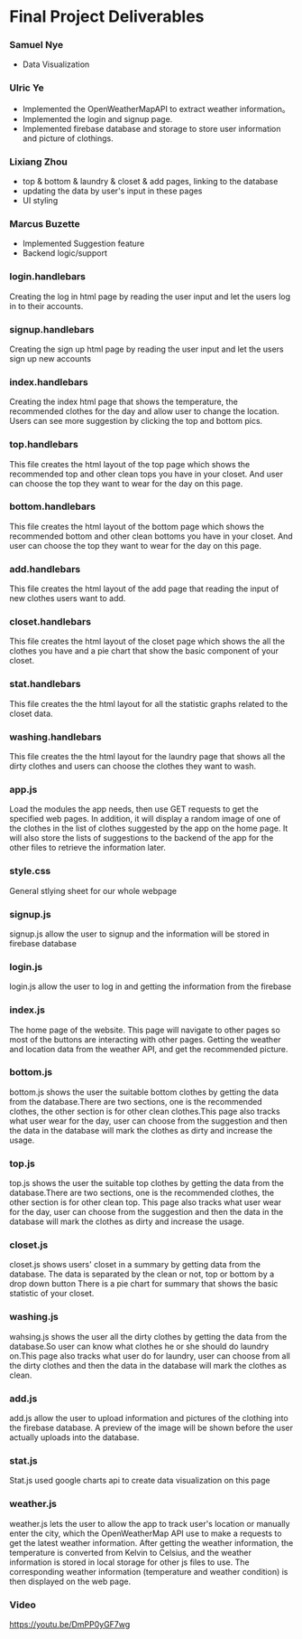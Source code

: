 # Final Project Deliverables


### Samuel Nye
* Data Visualization

### Ulric Ye
* Implemented the OpenWeatherMapAPI to extract weather information。
* Implemented the login and signup page.
* Implemented firebase database and storage to store user information and
picture of clothings.
### Lixiang Zhou
* top & bottom & laundry & closet & add pages, linking to the database
* updating the data by user's input in these pages
* UI styling
### Marcus Buzette
* Implemented Suggestion feature
* Backend logic/support


### login.handlebars
Creating the log in html page by reading the user input and let the users log in to their accounts.

### signup.handlebars
Creating the sign up html page by reading the user input and let the users sign up new accounts

### index.handlebars
Creating the index html page that shows the temperature, the recommended clothes for the day and
allow user to change the location. Users can see more suggestion by clicking the top and bottom pics.

### top.handlebars
This file creates the html layout of the top page which shows the recommended top and other clean tops you have in your closet.
And user can choose the top they want to wear for the day on this page.

### bottom.handlebars
This file creates the html layout of the bottom page which shows the recommended bottom and other clean bottoms you have in your closet.
And user can choose the top they want to wear for the day on this page.

### add.handlebars
This file creates the html layout of the add page that reading the input of new clothes users want to add.

### closet.handlebars
This file creates the html layout of the closet page which shows the all the clothes you have
and a pie chart that show the basic component of your closet.

### stat.handlebars
This file creates the the html layout for all the statistic graphs related to the closet data.

### washing.handlebars
This file creates the the html layout for the laundry page that shows all the dirty clothes and users can choose the clothes they want
to wash.

### app.js
Load the modules the app needs, then use GET requests to get the specified web pages. In addition, it will display a random image of one of the clothes in the list of clothes suggested by the app on the home page. It will also store the lists of suggestions to the backend of the app for the other files to retrieve the information later.

### style.css
General stlying sheet for our whole webpage

### signup.js
signup.js allow the user to signup and the information will be stored in firebase database

### login.js
login.js allow the user to log in and getting the information from the firebase

### index.js
The home page of the website. This page will navigate to other pages so most of the buttons are interacting with other pages.
Getting the weather and location data from the weather API, and get the recommended picture.

### bottom.js
bottom.js shows the user the suitable bottom clothes by getting the data from the database.There are two sections, one is the recommended clothes, the other section is for other clean clothes.This page also tracks what user wear for the day, user can choose from the suggestion and then the data in the database will mark the  clothes as dirty and increase the usage.

### top.js
 top.js shows the user the suitable top clothes by getting the data from the database.There are two sections, one is the recommended clothes, the other section is for other clean top. This page also tracks what user wear for the day, user can choose from the suggestion and then the data in the database will mark the clothes as dirty and increase the usage.

### closet.js
closet.js shows users' closet in a summary by getting data from the database. The data is separated by the clean or not, top or bottom by a drop down button There is a pie chart for summary that shows the basic statistic of your closet.

### washing.js
wahsing.js shows the user all the dirty clothes by getting the data from the database.So user can know what clothes he or she should do laundry on.This page also tracks what user do for laundry, user can choose from all the dirty clothes and then the data in the database will mark the clothes as clean.

### add.js
add.js allow the user to upload information and pictures of the clothing into the firebase database. A preview of the image will be shown before the user actually uploads into the database.

### stat.js
Stat.js used google charts api to create data visualization on this page

### weather.js
weather.js lets the user to allow the app to track user's location or manually enter the city, which the OpenWeatherMap API use to make a requests to get the latest weather information. After getting the weather information, the temperature is converted from Kelvin to Celsius, and the weather information is stored in local storage for other js files to use.  The corresponding weather information (temperature and weather condition) is then displayed on the web page.

### Video
https://youtu.be/DmPP0yGF7wg
